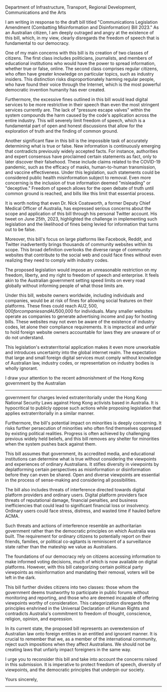Department of Infrastructure, Transport, Regional Development, Communications and the Arts

I am writing in response to the draft bill titled "Communications Legislation Amendment (Combatting
Misinformation and Disinformation) Bill 2023." As an Australian citizen, I am deeply outraged and angry
at the existence of this bill, which, in my view, clearly disregards the freedom of speech that is
fundamental to our democracy.

One of my main concerns with this bill is its creation of two classes of citizens. The first class includes
politicians, journalists, and members of educational institutions who would have the power to spread
information, whether true or false, online. The second class comprises regular citizens, who often have
greater knowledge on particular topics, such as industry insiders. This distinction risks disproportionately
harming regular people, who have found their voice through the Internet, which is the most powerful
democratic invention humanity has ever created.

Furthermore, the excessive fines outlined in this bill would lead digital services to be more restrictive in
their speech than even the most stringent services currently are. The lack of "pressure escape valves"
within the system compounds the harm caused by the code's application across the entire industry. This
will severely limit freedom of speech, which is a fundamental part of open and honest discussions that
allow for the exploration of truth and the finding of common ground.

Another significant flaw in this bill is the impossible task of accurately determining what is true or false.
New information is continuously emerging that contradicts previously widely accepted facts. For instance,
authorities and expert consensus have proclaimed certain statements as fact, only to later discover their
falsehood. These include claims related to the COVID-19 pandemic, such as the efficacy of masks,
human-to-human transmission, and vaccine effectiveness. Under this legislation, such statements could
be considered public health misinformation subject to removal. Even more concerning is the inclusion of
true information deemed "misleading" or "deceptive." Freedom of speech allows for the open debate of
truth until common ground is reached, and bills like this limit that essential process.

It is worth noting that even Dr. Nick Coatsworth, a former Deputy Chief Medical Officer of Australia, has
expressed serious concerns about the scope and application of this bill through his personal Twitter
account. His tweet on June 25th, 2023, highlighted the challenge in implementing such legislation and
the likelihood of fines being levied for information that turns out to be false.

Moreover, this bill's focus on large platforms like Facebook, Reddit, and Twitter inadvertently brings
thousands of community websites within its scope. This broad definition overlooks the diverse range of
community websites that contribute to the social web and could face fines without even realizing they
need to comply with industry codes.

The proposed legislation would impose an unreasonable restriction on my freedom, liberty, and my right
to freedom of speech and enterprise. It feels akin to the Australian government setting speed limits on
every road globally without informing people of what those limits are.

Under this bill, website owners worldwide, including individuals and companies, would be at risk of fines
for allowing social features on their platforms. These fines could reach AU$2,500,000 for companies and
AU$500,000 for individuals. Many smaller websites operate as companies to generate advertising
income and pay for hosting bills. These websites may not even be aware of the existence of industry
codes, let alone their compliance requirements. It is impractical and unfair to hold foreign website owners
accountable for laws they are unaware of or do not understand.

This legislation's extraterritorial application makes it even more unworkable and introduces uncertainty
into the global internet realm. The expectation that large and small foreign digital services must comply
without knowledge of Australian law, industry codes, or representation on industry bodies is wholly
ignorant.

I draw your attention to the recent admonishment of the Hong Kong government by the Australian


-----

government for charges levied extraterritorially under the Hong Kong National Security Laws against
Hong Kong activists based in Australia. It is hypocritical to publicly oppose such actions while proposing
legislation that applies extraterritorially in a similar manner.

Furthermore, the bill's potential impact on minorities is deeply concerning. It risks further persecution of
minorities who often find themselves oppressed by existing political realities. Progress is often achieved
by challenging previous widely held beliefs, and this bill removes any shelter for minorities when the
system pushes back against them.

This bill assumes that government, its accredited media, and educational institutions can determine what
is true without considering the viewpoints and experiences of ordinary Australians. It stifles diversity in
viewpoints by deplatforming certain perspectives as misinformation or disinformation before they can
even be shared. Open and diverse viewpoints are essential in the process of sense-making and
considering all possibilities.

The bill also includes threats of interference directed towards digital platform providers and ordinary
users. Digital platform providers face threats of reputational damage, financial penalties, and business
inefficiencies that could lead to significant financial loss or insolvency. Ordinary users could face stress,
distress, and wasted time if hauled before ACMA.

Such threats and actions of interference resemble an authoritarian government rather than the
democratic principles on which Australia was built. The requirement for ordinary citizens to potentially
report on their friends, families, or political co-agitants is reminiscent of a surveillance state rather than
the mateship we value as Australians.

The foundations of our democracy rely on citizens accessing information to make informed voting
decisions, much of which is now available on digital platforms. However, with this bill categorizing certain
political party viewpoints as misinformation and mandating their removal, voters will be left in the dark.

This bill further divides citizens into two classes: those whom the government deems trustworthy to
participate in public forums without monitoring and reporting, and those who are deemed incapable of
offering viewpoints worthy of consideration. This categorization disregards the principles enshrined in the
Universal Declaration of Human Rights and contradicts Australia's commitment to freedom of thought,
conscience, religion, opinion, and expression.

In its current state, the proposed bill represents an overextension of Australian law onto foreign entities in
an entitled and ignorant manner. It is crucial to remember that we, as a member of the international
community, reject such impositions when they affect Australians. We should not be creating laws that
unfairly impact foreigners in the same way.

I urge you to reconsider this bill and take into account the concerns raised in this submission. It is
imperative to protect freedom of speech, diversity of viewpoints, and the democratic principles that
underpin our society.

Yours sincerely,


-----

